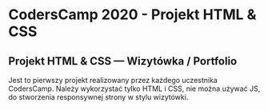 # CodersCamp 2020 - Projekt HTML & CSS

## Projekt HTML & CSS — Wizytówka / Portfolio

Jest to pierwszy projekt realizowany przez każdego uczestnika CodersCamp.
Należy wykorzystać tylko HTML i CSS, nie można używać JS, do stworzenia responsywnej strony w stylu wizytówki.

